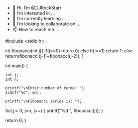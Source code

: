 - 👋 Hi, I’m @DJRockStarr
- 👀 I’m interested in ...
- 🌱 I’m currently learning ...
- 💞️ I’m looking to collaborate on ...
- 📫 How to reach me ...

<!---
DJRockStarr/DJRockStarr is a ✨ special ✨ repository because its `README.md` (this file) appears on your GitHub profile.
You can click the Preview link to take a look at your changes.
--->


#include <stdio.h>

int fibonacci(int j){
        if(j==0) return 0;
        else if(j==1) return 1;
        else return(fibonacci(j-1)+fibonacci(j-2));
    }

int main()
{

    int j;
    int n;

    printf("\nEnter number of terms: ");
    scanf("%d", &n);

    printf("\nFibonacci series is: ");

   for(j = 0; j<n; j++)
   {
       printf("%d ", fibonacci(j));
   } 
   
   return 0;
}
